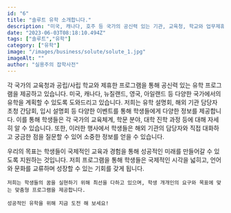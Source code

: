 ```yaml
---
id: "6"
title: "솔루트 유학 소개합니다."
description: "미국, 캐나다, 호주 등 국가의 공신력 있는 기관, 교육청, 학교와 업무제휴로 진행하며 현지 교육전문가와 함께 학생들의 성공적인 유학을 위해 최선을 다 할 것입니다."
date: "2023-06-03T08:18:10.494Z"
tags: ["솔루트","유학"]
category: ["유학"]
image: "/images/business/solute/solute_1.jpg"
imageAlt: ""
author: "실용주의 잡학사전"
---
```



<p className="mb-3 font-light text-gray-500 dark:text-gray-400 first-line:uppercase first-line:tracking-widest first-letter:text-7xl first-letter:font-bold first-letter:text-gray-900 dark:first-letter:text-gray-100 first-letter:mr-3 first-letter:float-left">
    각 국가의 교육청과 공립/사립 학교와 제휴한 프로그램을 통해 공신력 있는 유학 프로그램을 제공하고 있습니다. 미국, 캐나다, 뉴질랜드, 영국, 아일랜드 등 다양한 국가에서의 유학을 계획할 수 있도록 도와드리고 있습니다. 저희는 유학 설명회, 해외 기관 담당자 초청 간담회, 입시 설명회 등 다양한 이벤트를 통해 학생들에게 다양한 정보를 제공합니다. 이를 통해 학생들은 각 국가의 교육체계, 학문 분야, 대학 진학 과정 등에 대해 자세히 알 수 있습니다. 또한, 이러한 행사에서 학생들은 해외 기관의 담당자와 직접 대화하고 궁금한 점을 질문할 수 있어 소중한 정보를 얻을 수 있습니다.
</p>
<div className="font-light text-gray-500 dark:text-gray-400">
    우리의 목표는 학생들이 국제적인 교육과 경험을 통해 성공적인 미래를 만들어갈 수 있도록 지원하는 것입니다. 저희 프로그램을 통해 학생들은 국제적인 시각을 넓히고, 언어와 문화를 교류하며 성장할 수 있는 기회를 갖게 됩니다.

    저희는 학생들의 꿈을 실현하기 위해 최선을 다하고 있으며, 학생 개개인의 요구와 목표에 맞는 맞춤형 프로그램을 제공합니다. 

    성공적인 유학을 위해 지금 도전 해 보세요!
</div>
